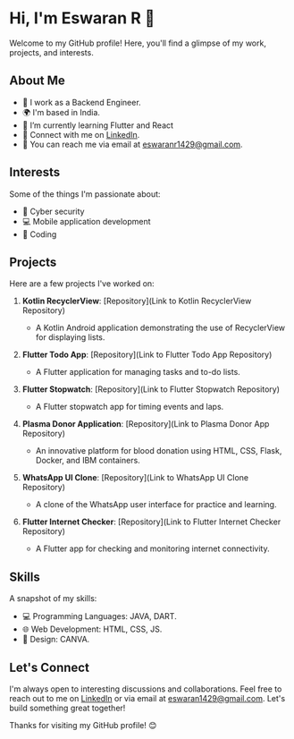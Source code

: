 # Hi, I'm Eswaran R 👋

Welcome to my GitHub profile! Here, you'll find a glimpse of my work, projects, and interests.

## About Me

- 💼 I work as a Backend Engineer.
- 🌍 I'm based in India.
- 🌱 I’m currently learning Flutter and React
- 🔗 Connect with me on [LinkedIn](https://www.linkedin.com/in/yourlinkedinprofile).
- 📧 You can reach me via email at eswaranr1429@gmail.com.


## Interests

Some of the things I'm passionate about:

- 🚀 Cyber security
- 💻 Mobile application development
- 🎨 Coding

## Projects

Here are a few projects I've worked on:

1. **Kotlin RecyclerView**: [Repository](Link to Kotlin RecyclerView Repository)
   - A Kotlin Android application demonstrating the use of RecyclerView for displaying lists.

2. **Flutter Todo App**: [Repository](Link to Flutter Todo App Repository)
   - A Flutter application for managing tasks and to-do lists.

3. **Flutter Stopwatch**: [Repository](Link to Flutter Stopwatch Repository)
   - A Flutter stopwatch app for timing events and laps.

4. **Plasma Donor Application**: [Repository](Link to Plasma Donor App Repository)
   - An innovative platform for blood donation using HTML, CSS, Flask, Docker, and IBM containers.

5. **WhatsApp UI Clone**: [Repository](Link to WhatsApp UI Clone Repository)
   - A clone of the WhatsApp user interface for practice and learning.

6. **Flutter Internet Checker**: [Repository](Link to Flutter Internet Checker Repository)
   - A Flutter app for checking and monitoring internet connectivity.

## Skills

A snapshot of my skills:

- 💻 Programming Languages: JAVA, DART.
- 🌐 Web Development: HTML, CSS, JS.
- 🎨 Design: CANVA.

## Let's Connect

I'm always open to interesting discussions and collaborations. Feel free to reach out to me on [LinkedIn](https://www.linkedin.com/in/yourlinkedinprofile) or via email at eswaran1429@gmail.com. Let's build something great together!

Thanks for visiting my GitHub profile! 😊
